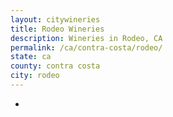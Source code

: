 ```yaml
---
layout: citywineries
title: Rodeo Wineries
description: Wineries in Rodeo, CA
permalink: /ca/contra-costa/rodeo/
state: ca
county: contra costa
city: rodeo
---
```

-
